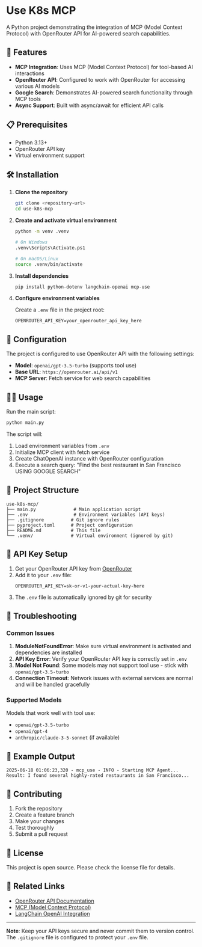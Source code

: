 # Use K8s MCP

A Python project demonstrating the integration of MCP (Model Context Protocol) with OpenRouter API for AI-powered search capabilities.

## 🚀 Features

- **MCP Integration**: Uses MCP (Model Context Protocol) for tool-based AI interactions
- **OpenRouter API**: Configured to work with OpenRouter for accessing various AI models
- **Google Search**: Demonstrates AI-powered search functionality through MCP tools
- **Async Support**: Built with async/await for efficient API calls

## 📋 Prerequisites

- Python 3.13+
- OpenRouter API key
- Virtual environment support

## 🛠️ Installation

1. **Clone the repository**
   ```bash
   git clone <repository-url>
   cd use-k8s-mcp
   ```

2. **Create and activate virtual environment**
   ```bash
   python -m venv .venv

   # On Windows
   .venv\Scripts\Activate.ps1

   # On macOS/Linux
   source .venv/bin/activate
   ```

3. **Install dependencies**
   ```bash
   pip install python-dotenv langchain-openai mcp-use
   ```

4. **Configure environment variables**

   Create a `.env` file in the project root:
   ```env
   OPENROUTER_API_KEY=your_openrouter_api_key_here
   ```

## 🔧 Configuration

The project is configured to use OpenRouter API with the following settings:

- **Model**: `openai/gpt-3.5-turbo` (supports tool use)
- **Base URL**: `https://openrouter.ai/api/v1`
- **MCP Server**: Fetch service for web search capabilities

## 🏃‍♂️ Usage

Run the main script:

```bash
python main.py
```

The script will:
1. Load environment variables from `.env`
2. Initialize MCP client with fetch service
3. Create ChatOpenAI instance with OpenRouter configuration
4. Execute a search query: "Find the best restaurant in San Francisco USING GOOGLE SEARCH"

## 📁 Project Structure

```
use-k8s-mcp/
├── main.py              # Main application script
├── .env                 # Environment variables (API keys)
├── .gitignore          # Git ignore rules
├── pyproject.toml      # Project configuration
├── README.md           # This file
└── .venv/              # Virtual environment (ignored by git)
```

## 🔑 API Key Setup

1. Get your OpenRouter API key from [OpenRouter](https://openrouter.ai/)
2. Add it to your `.env` file:
   ```env
   OPENROUTER_API_KEY=sk-or-v1-your-actual-key-here
   ```
3. The `.env` file is automatically ignored by git for security

## 🐛 Troubleshooting

### Common Issues

1. **ModuleNotFoundError**: Make sure virtual environment is activated and dependencies are installed
2. **API Key Error**: Verify your OpenRouter API key is correctly set in `.env`
3. **Model Not Found**: Some models may not support tool use - stick with `openai/gpt-3.5-turbo`
4. **Connection Timeout**: Network issues with external services are normal and will be handled gracefully

### Supported Models

Models that work well with tool use:
- `openai/gpt-3.5-turbo`
- `openai/gpt-4`
- `anthropic/claude-3-5-sonnet` (if available)

## 📝 Example Output

```
2025-06-18 01:06:23,320 - mcp_use - INFO - Starting MCP Agent...
Result: I found several highly-rated restaurants in San Francisco...
```

## 🤝 Contributing

1. Fork the repository
2. Create a feature branch
3. Make your changes
4. Test thoroughly
5. Submit a pull request

## 📄 License

This project is open source. Please check the license file for details.

## 🔗 Related Links

- [OpenRouter API Documentation](https://openrouter.ai/docs)
- [MCP (Model Context Protocol)](https://github.com/modelcontextprotocol)
- [LangChain OpenAI Integration](https://python.langchain.com/docs/integrations/chat/openai)

---

**Note**: Keep your API keys secure and never commit them to version control. The `.gitignore` file is configured to protect your `.env` file.